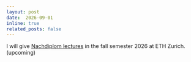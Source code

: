 ```yaml
---
layout: post
date:  2026-09-01
inline: true
related_posts: false
---
```


I will give [Nachdiplom lectures](https://math.ethz.ch/fim/activities/nachdiplom-lectures.html) in the fall semester 2026 at ETH Zurich. (upcoming)
